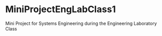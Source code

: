 # MiniProjectEngLabClass1
Mini Project for Systems Engineering during the Engineering Laboratory Class
